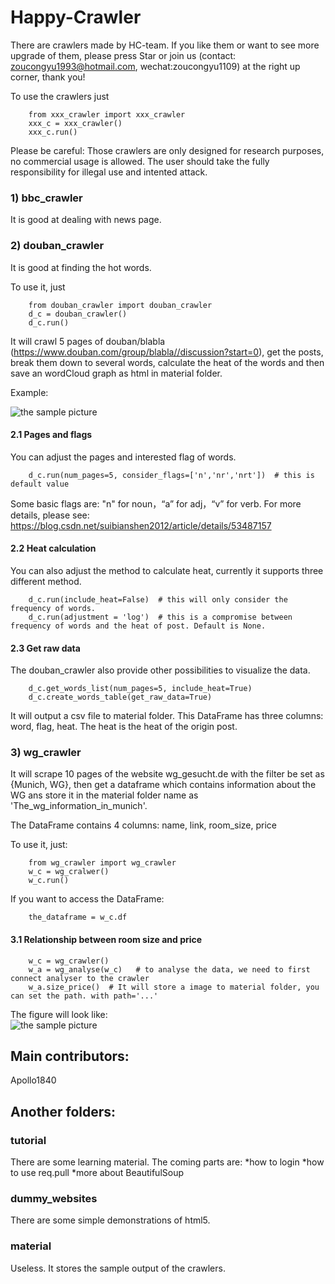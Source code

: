 # Happy-Crawler

There are crawlers made by HC-team. If you like them or want to see more upgrade of them, please press Star or join us (contact: zoucongyu1993@hotmail.com, wechat:zoucongyu1109) at the right up corner, thank you!

To use the crawlers just 
        
        from xxx_crawler import xxx_crawler
        xxx_c = xxx_crawler()
        xxx_c.run()

Please be careful:
Those crawlers are only designed for research purposes, no commercial usage is allowed. The user should take the fully responsibility for illegal use and intented attack.

### 1) bbc_crawler
It is good at dealing with news page.

### 2) douban_crawler
It is good at finding the hot words.

To use it, just

        from douban_crawler import douban_crawler
        d_c = douban_crawler()
        d_c.run()

It will crawl 5 pages of douban/blabla (https://www.douban.com/group/blabla//discussion?start=0), get the posts, break them down to several words, calculate the heat of the words and then save an wordCloud graph as html in material folder.

Example:

![the sample picture](https://i.screenshot.net/28dzdb4)

#### 2.1 Pages and flags

You can adjust the pages and interested flag of words.
        
        d_c.run(num_pages=5, consider_flags=['n','nr','nrt'])  # this is default value

Some basic flags are: "n" for noun，“a” for adj，“v” for verb. For more details, please see: https://blog.csdn.net/suibianshen2012/article/details/53487157

#### 2.2 Heat calculation

You can also adjust the method to calculate heat, currently it supports three different method.

        d_c.run(include_heat=False)  # this will only consider the frequency of words.
        d_c.run(adjustment = 'log')  # this is a compromise between frequency of words and the heat of post. Default is None.

#### 2.3 Get raw data

The douban_crawler also provide other possibilities to visualize the data.

        d_c.get_words_list(num_pages=5, include_heat=True)
        d_c.create_words_table(get_raw_data=True)  

It will output a csv file to material folder. This DataFrame has three columns: word, flag, heat. The heat is the heat of the origin post.

### 3) wg_crawler
It will scrape 10 pages of the website wg_gesucht.de with the filter be set as {Munich, WG}, then get a dataframe which contains information about the WG ans store it in the material folder name as 'The_wg_information_in_munich'.

The DataFrame contains 4 columns: name, link, room_size, price

To use it, just:
        
        from wg_crawler import wg_crawler
        w_c = wg_cralwer()
        w_c.run()

If you want to access the DataFrame:

        the_dataframe = w_c.df

        
#### 3.1 Relationship between room size and price
        
        w_c = wg_crawler()
        w_a = wg_analyse(w_c)   # to analyse the data, we need to first connect analyser to the crawler 
        w_a.size_price()  # It will store a image to material folder, you can set the path. with path='...'
        
The figure will look like:        
![the sample picture](https://i.screenshot.net/xq5w2f4)

## Main contributors:
Apollo1840


## Another folders:

### tutorial
There are some learning material.
The coming parts are:
*how to login
*how to use req.pull
*more about BeautifulSoup

    
### dummy_websites
There are some simple demonstrations of html5.

### material
Useless. It stores the sample output of the crawlers.



